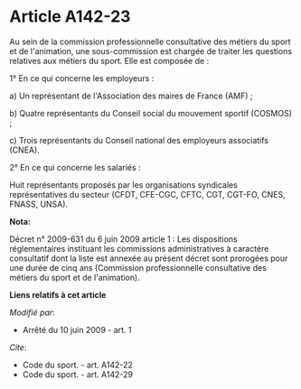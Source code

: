 # Article A142-23

Au sein de la commission professionnelle consultative des métiers du sport et de l'animation, une sous-commission est chargée
de traiter les questions relatives aux métiers du sport. Elle est composée de : 

1° En ce qui concerne les employeurs : 

a) Un représentant de l'Association des maires de France (AMF) ; 

b) Quatre représentants du Conseil social du mouvement sportif (COSMOS) ; 

c) Trois représentants du Conseil national des employeurs associatifs (CNEA). 

2° En ce qui concerne les salariés : 

Huit représentants proposés par les organisations syndicales représentatives du secteur (CFDT, CFE-CGC, CFTC, CGT, CGT-FO,
CNES, FNASS, UNSA).

**Nota:**

Décret n° 2009-631 du 6 juin 2009 article 1 : Les dispositions réglementaires instituant les commissions administratives à
caractère consultatif dont la liste est annexée au présent décret sont prorogées pour une durée de cinq ans (Commission
professionnelle consultative des métiers du sport et de l'animation).

**Liens relatifs à cet article**

_Modifié par_:

  - Arrêté du 10 juin 2009 - art. 1

_Cite_:

  - Code du sport. - art. A142-22
  - Code du sport. - art. A142-29
